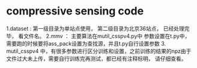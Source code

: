 # compressive sensing code
1.dataset : 第一级目录为单站点使用， 第二级目录为北京36站点， 已经处理完毕， 看文件名。
2.mmv ： 主要算法在mutil_csspv4.py中 参数设置在t.py中， 需要跑的时候要将ass_pack设置为查找源，并且t.py自行设置参数
3. mutil_csspv4 中，有很多参数进行区分训练和设置，之前训练的结果的npz由于文件过大未上传，需要自行训练完再测试，都已经有注释标明， 请仔细查看。
